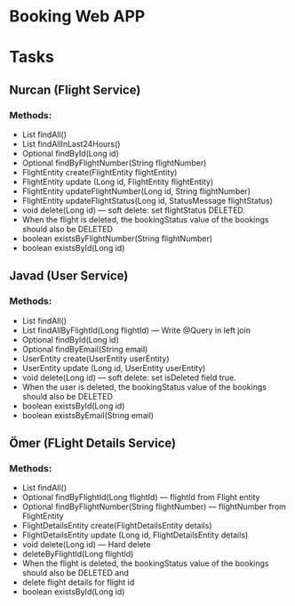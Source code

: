 # Booking Web APP

# Tasks

## Nurcan (Flight Service)

### Methods:
- List<FlightEntity> findAll()
- List<FlightEntity> findAllInLast24Hours()
- Optional<FlightEntity> findById(Long id)
- Optional<FlightEntity> findByFlightNumber(String flightNumber)
- FlightEntity create(FlightEntity flightEntity)
- FlightEntity update (Long id, FlightEntity flightEntity)
- FlightEntity updateFlightNumber(Long id, String flightNumber)
- FlightEntity updateFlightStatus(Long id, StatusMessage flightStatus)
- void delete(Long id) — soft delete: set flightStatus DELETED.
- When the flight is deleted, the bookingStatus value of the bookings should also be DELETED
- boolean existsByFlightNumber(String flightNumber)
- boolean existsById(Long id)


## Javad (User Service)

### Methods:
- List<UserEntity> findAll()
- List<UserEntity> findAllByFlightId(Long flightId) — Write @Query in left join
- Optional<UserEntity> findById(Long id)
- Optional<UserEntity> findByEmail(String email)
- UserEntity create(UserEntity userEntity)
- UserEntity update (Long id, UserEntity userEntity)
- void delete(Long id) — soft delete: set isDeleted field true.
- When the user is deleted, the bookingStatus value of the bookings should also be DELETED
- boolean existsById(Long id)
- boolean existsByEmail(String email)


## Ömer (FLight Details Service)

### Methods:
- List<FlightDetailsEntity> findAll()
- Optional<FlightDetailsEntity> findByFlightId(Long flightId) — flightId from Flight entity
- Optional<FlightDetailsEntity> findByFlightNumber(String flightNumber) — flightNumber from FlightEntity
- FlightDetailsEntity create(FlightDetailsEntity details)
- FlightDetailsEntity update (Long id, FlightDetailsEntity details)
- void delete(Long id) — Hard delete
- deleteByFlightId(Long flightId)
- When the flight is deleted, the bookingStatus value of the bookings should also be DELETED and
- delete flight details for flight id
- boolean existsById(Long id)

